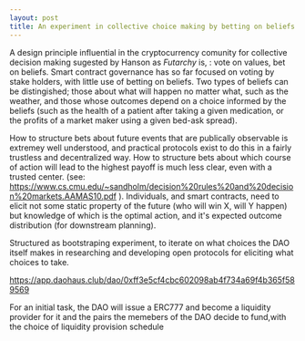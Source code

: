 ```yaml
---
layout: post
title: An experiment in collective choice making by betting on beliefs. 
---
```





A design principle influential in the cryptocurrency comunity for collective decision making sugested by Hanson as _Futarchy_ is, : vote on values, bet on beliefs.
Smart contract governance has so far focused on voting by stake holders, with little use of betting on beliefs.
Two types of beliefs can be distingished; those about what will happen no matter what, such as the weather, and those whose outcomes depend on a choice informed by the beliefs (such as the health of a patient after taking a given medication, or the profits of a market maker using a given bed-ask spread). 

How to structure bets about future events that are publically observable is extremey well understood, and practical protocols exist to do this in a fairly trustless and decentralized way.
How to structure bets about which course of action will lead to the highest payoff is much less clear, even with a trusted center. (see: <https://www.cs.cmu.edu/~sandholm/decision%20rules%20and%20decision%20markets.AAMAS10.pdf> ).
Individuals, and smart contracts, need to elicit not some static property of the future (who will win X, will Y happen) but knowledge of which is the optimal action, and it's expected outcome distribution (for downstream planning).


Structured as bootstraping experiment, to iterate on what choices the DAO itself makes in researching and developing open protocols for eliciting what choices to take.

<https://app.daohaus.club/dao/0xff3e5cf4cbc602098ab4f734a69f4b365f589569>

For an initial task, the DAO will issue a ERC777 and become a liquidity provider for it and the pairs the memebers of the DAO decide to fund,with the choice of liquidity provision schedule 
